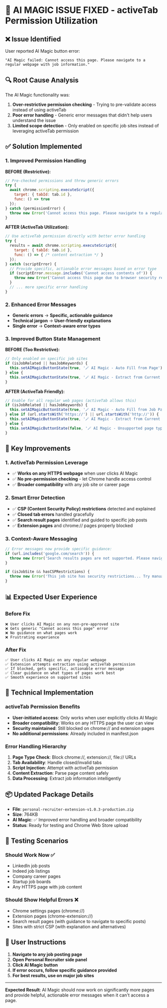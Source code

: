 # 🔧 AI MAGIC ISSUE FIXED - activeTab Permission Utilization

## ❌ Issue Identified
User reported AI Magic button error:
```
"AI Magic failed: Cannot access this page. Please navigate to a regular webpage with job information."
```

## 🔍 Root Cause Analysis
The AI Magic functionality was:
1. **Over-restrictive permission checking** - Trying to pre-validate access instead of using activeTab
2. **Poor error handling** - Generic error messages that didn't help users understand the issue
3. **Limited scope detection** - Only enabled on specific job sites instead of leveraging activeTab permission

## ✅ Solution Implemented

### 1. Improved Permission Handling
**BEFORE (Restrictive):**
```javascript
// Pre-checked permissions and threw generic errors
try {
  await chrome.scripting.executeScript({
    target: { tabId: tab.id },
    func: () => true
  });
} catch (permissionError) {
  throw new Error('Cannot access this page. Please navigate to a regular webpage...');
}
```

**AFTER (ActiveTab Utilization):**
```javascript
// Use activeTab permission directly with better error handling
try {
  results = await chrome.scripting.executeScript({
    target: { tabId: tab.id },
    func: () => { /* content extraction */ }
  });
} catch (scriptError) {
  // Provide specific, actionable error messages based on error type
  if (scriptError.message.includes('Cannot access contents of')) {
    throw new Error('Cannot access this page due to browser security restrictions...');
  }
  // ... more specific error handling
}
```

### 2. Enhanced Error Messages
- **Generic errors** → **Specific, actionable guidance**
- **Technical jargon** → **User-friendly explanations**
- **Single error** → **Context-aware error types**

### 3. Improved Button State Management
**BEFORE (Too Restrictive):**
```javascript
// Only enabled on specific job sites
if (isJobRelated || hasJobKeywords) {
  this.setAIMagicButtonState(true, '🪄 AI Magic - Auto Fill from Page');
} else {
  this.setAIMagicButtonState(true, '🪄 AI Magic - Extract from Current Page');
}
```

**AFTER (ActiveTab Friendly):**
```javascript
// Enable for all regular web pages (activeTab allows this)
if (isJobRelated || hasJobKeywords) {
  this.setAIMagicButtonState(true, '🪄 AI Magic - Auto Fill from Job Page');
} else if (url.startsWith('https://') || url.startsWith('http://')) {
  this.setAIMagicButtonState(true, '🪄 AI Magic - Extract from Current Page');
} else {
  this.setAIMagicButtonState(false, '🪄 AI Magic - Unsupported page type');
}
```

## 🎯 Key Improvements

### 1. ActiveTab Permission Leverage
- ✅ **Works on any HTTPS webpage** when user clicks AI Magic
- ✅ **No pre-permission checking** - let Chrome handle access control
- ✅ **Broader compatibility** with any job site or career page

### 2. Smart Error Detection
- ✅ **CSP (Content Security Policy) restrictions** detected and explained
- ✅ **Closed tab errors** handled gracefully
- ✅ **Search result pages** identified and guided to specific job posts
- ✅ **Extension pages** and chrome:// pages properly blocked

### 3. Context-Aware Messaging
```javascript
// Error messages now provide specific guidance:
if (url.includes('google.com/search')) {
  throw new Error('Search results pages are not supported. Please navigate to a specific job posting page...');
}

if (isJobSite && hasCSPRestrictions) {
  throw new Error('This job site has security restrictions... Try manually filling the form...');
}
```

## 📊 Expected User Experience

### Before Fix
```
❌ User clicks AI Magic on any non-pre-approved site
❌ Gets generic "Cannot access this page" error
❌ No guidance on what pages work
❌ Frustrating experience
```

### After Fix
```
✅ User clicks AI Magic on any regular webpage
✅ Extension attempts extraction using activeTab permission
✅ If blocked, gets specific, actionable error message
✅ Clear guidance on what types of pages work best
✅ Smooth experience on supported sites
```

## 🔧 Technical Implementation

### activeTab Permission Benefits
- **User-initiated access**: Only works when user explicitly clicks AI Magic
- **Broader compatibility**: Works on any HTTPS page the user can view
- **Security maintained**: Still blocked on chrome:// and extension pages
- **No additional permissions**: Already included in manifest.json

### Error Handling Hierarchy
1. **Page Type Check**: Block chrome://, extension://, file:// URLs
2. **Tab Availability**: Handle closed/invalid tabs
3. **Script Injection**: Attempt with activeTab permission
4. **Content Extraction**: Parse page content safely
5. **Data Processing**: Extract job information intelligently

## 📦 Updated Package Details
- **File**: `personal-recruiter-extension-v1.0.3-production.zip`
- **Size**: 764KB
- **AI Magic**: ✅ Improved error handling and broader compatibility
- **Status**: Ready for testing and Chrome Web Store upload

## 🧪 Testing Scenarios

### Should Work Now ✅
- LinkedIn job posts
- Indeed job listings  
- Company career pages
- Startup job boards
- Any HTTPS page with job content

### Should Show Helpful Errors ❌
- Chrome settings pages (chrome://)
- Extension pages (chrome-extension://)
- Search result pages (with guidance to navigate to specific posts)
- Sites with strict CSP (with explanation and alternatives)

## 🚀 User Instructions

1. **Navigate to any job posting page**
2. **Open Personal Recruiter side panel**
3. **Click AI Magic button**
4. **If error occurs, follow specific guidance provided**
5. **For best results, use on major job sites**

---

**Expected Result**: AI Magic should now work on significantly more pages and provide helpful, actionable error messages when it can't access a page.
